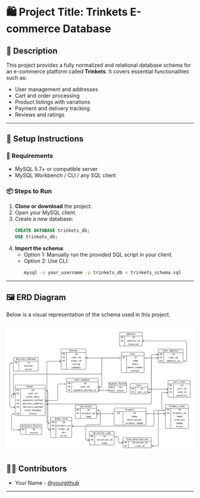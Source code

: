 # 🛍️ Project Title: Trinkets E-commerce Database

## 📄 Description

This project provides a fully normalized and relational database schema for an e-commerce platform called **Trinkets**. It covers essential functionalities such as:

- User management and addresses
- Cart and order processing
- Product listings with variations
- Payment and delivery tracking
- Reviews and ratings

---

## 🚀 Setup Instructions

### 🧱 Requirements
- MySQL 5.7+ or compatible server
- MySQL Workbench / CLI / any SQL client

### 📦 Steps to Run

1. **Clone or download** the project.
2. Open your MySQL client.
3. Create a new database:
    ```sql
    CREATE DATABASE trinkets_db;
    USE trinkets_db;
    ```
4. **Import the schema**:
    - Option 1: Manually run the provided SQL script in your client.
    - Option 2: Use CLI:
      ```bash
      mysql -u your_username -p trinkets_db < trinkets_schema.sql
      ```

---

## 🖼️ ERD Diagram

Below is a visual representation of the schema used in this project.

![Trinkets ERD](./Trinkets.png)
---

## 🧑‍💻 Contributors

- Your Name - [@yourgithub](https://github.com/chie-rit)

---
